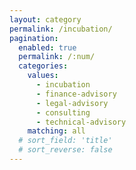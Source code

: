 ```yaml
---
layout: category
permalink: /incubation/
pagination: 
  enabled: true
  permalink: /:num/
  categories:
    values:
      - incubation
      - finance-advisory
      - legal-advisory
      - consulting
      - technical-advisory
    matching: all
  # sort_field: 'title'
  # sort_reverse: false
---
```


